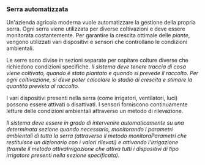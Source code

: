 ### Serra automatizzata

Un'azienda agricola moderna vuole automatizzare la gestione della propria serra. Ogni serra viene utilizzata per diverse coltivazioni e deve essere monitorata costantemente. Per garantire la crescita ottimale delle _piante_, vengono utilizzati vari dispositivi e sensori che controllano le condizioni ambientali.

Le serre sono divise in sezioni separate per ospitare colture diverse che richiedono condizioni specifiche. _Il sistema deve tenere traccia di cosa viene coltivato, quando è stato piantato e quando si prevede il raccolto. Per ogni coltivazione, si deve poter calcolare lo stadio di crescita e stimare la quantità prevista al raccolto._

I vari dispositivi presenti nella serra (come irrigatori, ventilatori, luci) possono essere attivati o disattivati. I sensori forniscono continuamente letture delle condizioni ambientali attraverso un metodo di rilevazione.

_Il sistema deve essere in grado di intervenire automaticamente su una determinata sezione quando necessario, monitorando i parametri ambientali di tutta la serra (attraverso il metodo monitoraParametri che restituisce un dizionario con i valori rilevati) e attivando l'irrigazione (tramite il metodo attivaIrrigazione che attiva tutti i dispositivi di tipo irrigatore presenti nella sezione specificata)_.
